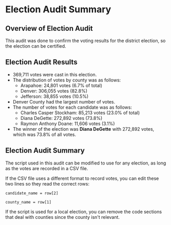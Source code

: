 # Election Audit Summary

## Overview of Election Audit
This audit was done to confirm the voting results for the district election, so the election can be certified.

## Election Audit Results
* 369,711 votes were cast in this election.
* The distribution of votes by county was as follows:
  * Arapahoe: 24,801 votes (6.7% of total)
  * Denver: 306,055 votes (82.8%)
  * Jefferson: 38,855 votes (10.5%)
* Denver County had the largest number of votes.
* The number of votes for each candidate was as follows:
  * Charles Casper Stockham: 85,213 votes (23.0% of total)
  * Diana DeGette: 272,892 votes (73.8%)
  * Raymon Anthony Doane: 11,606 votes (3.1%)
* The winner of the election was **Diana DeGette** with 272,892 votes, which was 73.8% of all votes.

## Election Audit Summary
The script used in this audit can be modified to use for any election, as long as the votes are recorded in a CSV file.

If the CSV file uses a different format to record votes, you can edit these two lines so they read the correct rows:

`candidate_name = row[2]`

`county_name = row[1]`

If the script is used for a local election, you can remove the code sections that deal with counties since the county isn't relevant.
